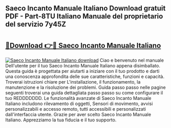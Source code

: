 ## Saeco Incanto Manuale Italiano Download gratuit PDF - Part-8TU Italiano Manuale del proprietario del servizio 7y45Z

# <h2><a href="http://dffmcdp.blite.top/?on=Saeco+Incanto+Manuale+Italiano">🔗Download 👉🔴 Saeco Incanto Manuale Italiano</a></h2>

[![Saeco Incanto Manuale Italiano download](https://i.imgur.com/lujVjoI.png)](http://dffmcdp.blite.top/?on=Saeco+Incanto+Manuale+Italiano)
Ciao e benvenuto nel manuale Dell'utente per il tuo Saeco Incanto Manuale Italiano appena disimballato. Questa guida è progettata per aiutarti a iniziare con il tuo prodotto e darti una conoscenza approfondita delle sue caratteristiche, funzioni e capacità. Troverai istruzioni chiare per L'installazione, il funzionamento, la manutenzione e la risoluzione dei problemi. Guida passo passo nelle pagine seguenti troverai una guida dettagliata passo passo su come configurare il tuo REDDDDDDD. Le funzionalità avanzate di Saeco Incanto Manuale Italiano includono rilevamento di oggetti, Sensori di movimento, avvisi personalizzabili e accesso remoto, tutti accessibili e personalizzati dall'interfaccia utente. Grazie per aver scelto Saeco Incanto Manuale Italiano. Apprezziamo la tua fiducia e il tuo supporto.
